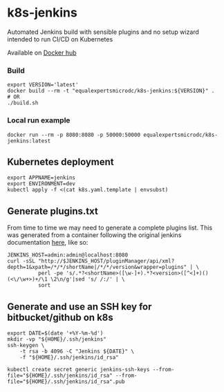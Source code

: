 # k8s-jenkins
Automated Jenkins build with sensible plugins and no setup wizard intended to run CI/CD on Kubernetes

Available on [Docker hub](https://hub.docker.com/r/equalexpertsmicrodc/k8s-jenkins/)

### Build
```
export VERSION='latest'
docker build --rm -t "equalexpertsmicrodc/k8s-jenkins:${VERSION}" .
# OR
./build.sh
```

### Local run example
```
docker run --rm -p 8080:8080 -p 50000:50000 equalexpertsmicrodc/k8s-jenkins:latest
```

## Kubernetes deployment
```
export APPNAME=jenkins
export ENVIRONMENT=dev
kubectl apply -f <(cat k8s.yaml.template | envsubst)
```

## Generate plugins.txt
From time to time we may need to generate a complete plugins list. This was generated from a container
following the original jenkins documentation [here](https://github.com/jenkinsci/docker/blob/master/README.md), like so:
```
JENKINS_HOST=admin:admin@localhost:8080
curl -sSL "http://$JENKINS_HOST/pluginManager/api/xml?depth=1&xpath=/*/*/shortName|/*/*/version&wrapper=plugins" | \
          perl -pe 's/.*?<shortName>([\w-]+).*?<version>([^<]+)()(<\/\w+>)+/\1 \2\n/g'|sed 's/ /:/' | \
          sort
```

## Generate and use an SSH key for bitbucket/github on k8s
```
export DATE=$(date '+%Y-%m-%d')
mkdir -vp "${HOME}/.ssh/jenkins"
ssh-keygen \
    -t rsa -b 4096 -C "Jenkins ${DATE}" \
    -f "${HOME}/.ssh/jenkins/id_rsa"

kubectl create secret generic jenkins-ssh-keys --from-file="${HOME}/.ssh/jenkins/id_rsa" --from-file="${HOME}/.ssh/jenkins/id_rsa".pub
```
